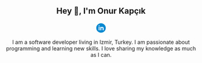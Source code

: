 <h2 align="center">Hey 👋, I'm Onur Kapçık</h2>

<p align="center">
  <a href="https://www.linkedin.com/in/onur-kapcik/" target="_blank"><img align="center" src="assets/kapozade-linkedin.svg" alt="onurkapcik" width="30px" /></a>
</p>

<p align="center">
I am a software developer living in Izmir, Turkey. I am passionate about programming and learning new skills. I love sharing my knowledge as much as I can.
</p>
